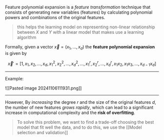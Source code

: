 Feature polynomial expansion is a *feature transformation* technique that consists of generating new variables (features) by calculating polynomial powers and combinations of the original features.

> this helps the learning model on representing non-linear relationship between $X$ and $Y$ with a linear model that makes use a learning algorithm

Formally, given a vector $\vec{x}=(x_1, \dots, x_d)$ the **feature polynomial expansion** is given by

$$
\vec{x}' = \left[ 1, x_1, x_2, \dots, x_d, x_1^2, x_2^2, \dots, x_d^2, \dots, x_1^r, x_2^r, \dots, x_d^r, x_1 x_2, x_1 x_3, \dots, x_{d-1} x_d \right]
$$

---

Example: 

![[Pasted image 20241106111931.png]]


---

However, By *increasing* the degree $r$ and the size of the original features $d$, the number of new features *grows rapidly*, which can lead to a significant increase in computational complexity and the **risk of overfitting**.

> To solve this problem, we want to find a trade-off choosing the best model that fit well the data, and to do this, we use the [[Model selection and validation]]


